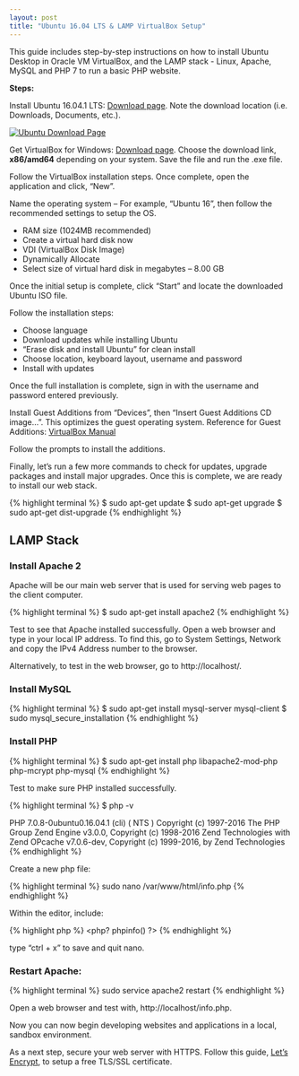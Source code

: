 ```yaml
---
layout: post
title: "Ubuntu 16.04 LTS & LAMP VirtualBox Setup"
---
```


<p>This guide includes step-by-step instructions on how to install Ubuntu Desktop in Oracle VM VirtualBox, and the LAMP stack - Linux, Apache, MySQL and PHP 7 to run a basic PHP website.</p>

<p><b>Steps:</b></p>

<p>Install Ubuntu 16.04.1 LTS: <a href="https://www.ubuntu.com/download/desktop" target="_blank">Download page</a>. Note the download location (i.e. Downloads, Documents, etc.).</p>

<a href="https://www.ubuntu.com/download/desktop" target="_blank"><img src="{{ site.url }}/img/ubnutu-download-page.png" alt="Ubuntu Download Page"></a>

<p>Get VirtualBox for Windows: <a href="https://www.virtualbox.org/wiki/Downloads" target="_blank">Download page</a>. Choose the download link, <b>x86/amd64</b> depending on your system. Save the file and run the .exe file.</p>

<p>Follow the VirtualBox installation steps. Once complete, open the application and click, “New”.</p>

<p>Name the operating system – For example, “Ubuntu 16”, then follow the recommended settings to setup the OS.</p>

<ul>
    <li>RAM size (1024MB recommended)</li>
    <li>Create a virtual hard disk now</li>
    <li>VDI (VirtualBox Disk Image)</li>
    <li>Dynamically Allocate</li>
    <li>Select size of virtual hard disk in megabytes – 8.00 GB</li>
</ul>

<p>Once the initial setup is complete, click “Start” and locate the downloaded Ubuntu ISO file.</p>

<p>Follow the installation steps:</p>

<ul>
    <li>Choose language</li>
    <li>Download updates while installing Ubuntu</li>
    <li>“Erase disk and install Ubuntu” for clean install</li>
    <li>Choose location, keyboard layout, username and password</li>
    <li>Install with updates</li>
</ul>

<p>Once the full installation is complete, sign in with the username and password entered previously.</p>

<p>Install Guest Additions from “Devices”, then “Insert Guest Additions CD image…”. This optimizes the guest operating system. Reference for Guest Additions: <a href="https://www.virtualbox.org/manual/ch04.html" target="_blank">VirtualBox Manual</a></p>

<p>Follow the prompts to install the additions.</p>

<p>Finally, let’s run a few more commands to check for updates, upgrade packages and install major upgrades. Once this is complete, we are ready to install our web stack.</p>

{% highlight terminal %}
$ sudo apt-get update
$ sudo apt-get upgrade
$ sudo apt-get dist-upgrade
{% endhighlight %}

<h2>LAMP Stack</h2>

<h3>Install Apache 2</h3>

<p>Apache will be our main web server that is used for serving web pages to the client computer.</p>

{% highlight terminal %}
$ sudo apt-get install apache2
{% endhighlight %}

<p>Test to see that Apache installed successfully. Open a web browser and type in your local IP address. To find this, go to System Settings, Network and copy the IPv4 Address number to the browser.</p>

<p>Alternatively, to test in the web browser, go to http://localhost/.</p>

<h3>Install MySQL</h3>

{% highlight terminal %}
$ sudo apt-get install mysql-server mysql-client
$ sudo mysql_secure_installation
{% endhighlight %}

<h3>Install PHP</h3>

{% highlight terminal %}
$ sudo apt-get install php libapache2-mod-php php-mcrypt php-mysql
{% endhighlight %}

<p>Test to make sure PHP installed successfully.</p>

{% highlight terminal %}
$ php -v

PHP 7.0.8-0ubuntu0.16.04.1 (cli) ( NTS )
Copyright (c) 1997-2016 The PHP Group
Zend Engine v3.0.0, Copyright (c) 1998-2016 Zend Technologies
with Zend OPcache v7.0.6-dev, Copyright (c) 1999-2016, by Zend Technologies
{% endhighlight %}

<p>Create a new php file:</p>

{% highlight terminal %}
sudo nano /var/www/html/info.php
{% endhighlight %}

<p>Within the editor, include:</p>

{% highlight php %}
<php?
phpinfo()
?>
{% endhighlight %}

<p>type “ctrl + x” to save and quit nano.</p>

<h3>Restart Apache:</h3>

{% highlight terminal %}
sudo service apache2 restart
{% endhighlight %}

<p>Open a web browser and test with, http://localhost/info.php.</p>

<p>Now you can now begin developing websites and applications in a local, sandbox environment.</p>

<p>As a next step, secure your web server with HTTPS. Follow this guide, <a href="https://www.digitalocean.com/community/tutorials/how-to-secure-apache-with-let-s-encrypt-on-ubuntu-16-04" target="_blank">Let’s Encrypt</a>, to setup a free TLS/SSL certificate.</p>